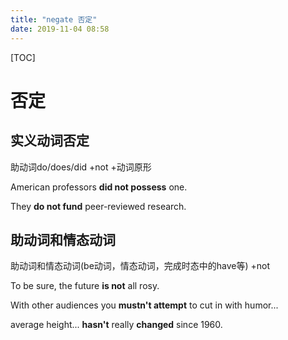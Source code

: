 ```yaml
---
title: "negate 否定"
date: 2019-11-04 08:58
---
```

[TOC]



# 否定





## 实义动词否定

助动词do/does/did +not +动词原形



American professors **did not possess** one.

They **do not fund** peer-reviewed research.





## 助动词和情态动词

助动词和情态动词(be动词，情态动词，完成时态中的have等) +not



To be sure, the future **is not** all rosy.

With other audiences you **mustn't attempt** to cut in with humor...

average height... **hasn't** really **changed** since 1960.

